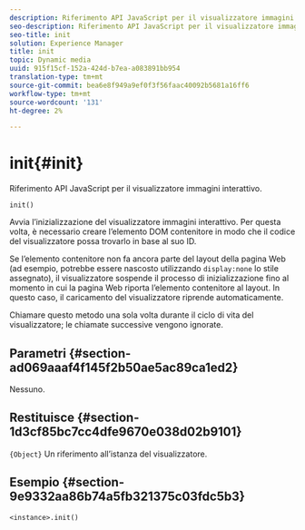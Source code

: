 ```yaml
---
description: Riferimento API JavaScript per il visualizzatore immagini interattivo.
seo-description: Riferimento API JavaScript per il visualizzatore immagini interattivo.
seo-title: init
solution: Experience Manager
title: init
topic: Dynamic media
uuid: 915f15cf-152a-424d-b7ea-a083891bb954
translation-type: tm+mt
source-git-commit: bea6e8f949a9ef0f3f56faac40092b5681a16ff6
workflow-type: tm+mt
source-wordcount: '131'
ht-degree: 2%

---
```



# init{#init}

Riferimento API JavaScript per il visualizzatore immagini interattivo.

`init()`

Avvia l’inizializzazione del visualizzatore immagini interattivo. Per questa volta, è necessario creare l’elemento DOM contenitore in modo che il codice del visualizzatore possa trovarlo in base al suo ID.

Se l’elemento contenitore non fa ancora parte del layout della pagina Web (ad esempio, potrebbe essere nascosto utilizzando `display:none` lo stile assegnato), il visualizzatore sospende il processo di inizializzazione fino al momento in cui la pagina Web riporta l’elemento contenitore al layout. In questo caso, il caricamento del visualizzatore riprende automaticamente.

Chiamare questo metodo una sola volta durante il ciclo di vita del visualizzatore; le chiamate successive vengono ignorate.

## Parametri {#section-ad069aaaf4f145f2b50ae5ac89ca1ed2}

Nessuno.

## Restituisce {#section-1d3cf85bc7cc4dfe9670e038d02b9101}

`{Object}` Un riferimento all’istanza del visualizzatore.

## Esempio {#section-9e9332aa86b74a5fb321375c03fdc5b3}

```
<instance>.init()
```

